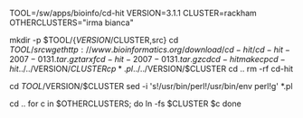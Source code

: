TOOL=/sw/apps/bioinfo/cd-hit
VERSION=3.1.1
CLUSTER=rackham
OTHERCLUSTERS="irma bianca"

mkdir -p $TOOL/{$VERSION/$CLUSTER,src}
cd $TOOL/src
wget http://www.bioinformatics.org/download/cd-hit/cd-hit-2007-0131.tar.gz
tar xf cd-hit-2007-0131.tar.gz
cd cd-hit
make
cp cd-hit ../../$VERSION/$CLUSTER
cp *.pl ../../$VERSION/$CLUSTER
cd ..
rm -rf cd-hit

cd $TOOL/$VERSION/$CLUSTER
sed -i 's!/usr/bin/perl!/usr/bin/env perl!g' *.pl

cd ..
for c in $OTHERCLUSTERS; do
  ln -fs $CLUSTER $c
done
